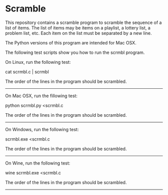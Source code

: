 # Scramble

This repository contains a scramble program to scramble the sequence
of a list of items.  The list of items may be items on a playlist,
a lottery list, a problem list, etc.  Each item on the list must be
separated by a new line.

The Python versions of this program are intended for Mac OSX.

The following test scripts show you how to run the scrmbl
program.

On Linux, run the following test:

cat scrmbl.c | scrmbl

The order of the lines in the program should be scrambled.

----

On Mac OSX, run the fillowing test:

python scrmbl.py <scrmbl.c

The order of the lines in the program should be scrambled.

----

On Windows, run the following test:

scrmbl.exe <scrmbl.c

The order of the lines in the program should be scrambled.

----

On Wine, run the following test:

wine scrmbl.exe <scrmbl.c

The order of the lines in the program should be scrambled.

----
